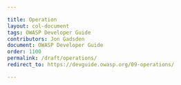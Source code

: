 ```yaml
---

title: Operation
layout: col-document
tags: OWASP Developer Guide
contributors: Jon Gadsden
document: OWASP Developer Guide
order: 1100
permalink: /draft/operations/
redirect_to: https://devguide.owasp.org/09-operations/

---
```

